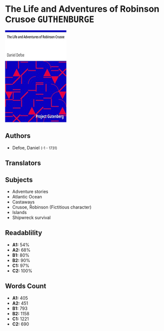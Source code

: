 # The Life and Adventures of Robinson Crusoe <kbd>GUTHENBURGE</kbd>

![](./cover.medium.jpg "")

## Authors


 - Defoe, Daniel <small>(-1 - 1731)</small>

## Translators



## Subjects


 - Adventure stories
 - Atlantic Ocean
 - Castaways
 - Crusoe, Robinson (Fictitious character)
 - Islands
 - Shipwreck survival

## Readablility


 - **A1:** 54%
 - **A2:** 68%
 - **B1:** 80%
 - **B2:** 90%
 - **C1:** 97%
 - **C2:** 100%

## Words Count


 - **A1:** 405
 - **A2:** 451
 - **B1:** 793
 - **B2:** 1158
 - **C1:** 1221
 - **C2:** 690
